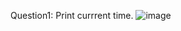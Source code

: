 Question1: Print currrent time.
![image](https://github.com/user-attachments/assets/cddeb707-a6e8-4d33-9f23-5dd4274fd983)
